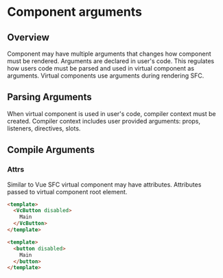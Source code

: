 # Component arguments

## Overview

Component may have multiple arguments that changes how component must be rendered. Arguments are declared in user's code.
This regulates how users code must be parsed and used in virtual component as arguments.
Virtual components use arguments during rendering SFC.

## Parsing Arguments

When virtual component is used in user's code, compiler context must be created.
Compiler context includes user provided arguments: props, listeners, directives, slots.

## Compile Arguments

### Attrs

Similar to Vue SFC virtual component may have attributes. Attributes passed to virtual component root element.

```html
<template>
  <VcButton disabled>
    Main
  </VcButton>
</template>
```

```html
<template>
  <button disabled>
    Main
  </button>
</template>
```